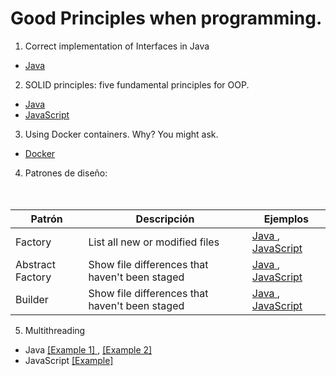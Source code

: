 # Good Principles when programming.

1. Correct implementation of Interfaces in Java
- <a href="https://github.com/feraranas/Good-Principles-of-Java/tree/main/JavaInterfaces"> Java </a>

2. SOLID principles: five fundamental principles for OOP.
- <a href="https://github.com/feraranas/Good-Principles-of-Java/tree/main/SolidPrinciplesJava"> Java </a>
- <a href="https://github.com/feraranas/Good-Principles-of-Java/tree/main/SolidPrinciplesJavaScript"> JavaScript </a>

3. Using Docker containers. Why? You might ask.
- <a href="https://github.com/feraranas/Good-Principles-of-Java/tree/main/WhyDocker"> Docker </a>

4. Patrones de diseño: <br><br>&nbsp;&nbsp;

| Patrón | Descripción | Ejemplos |
| --- | --- | --- |
| Factory | List all new or modified files | <a href="https://github.com/feraranas/Good-Principles-of-Java/tree/main/PrincipioDisenoFactory"> Java </a>, <a href="https://github.com/feraranas/Good-Principles-of-Java/tree/main/PrincipioDisenoFactoryJavaScript"> JavaScript </a> |
| Abstract Factory | Show file differences that haven't been staged | <a href="https://github.com/feraranas/Good-Principles-of-Java/tree/main/PrincipioDisenoAbstractFactory"> Java </a>, <a href="https://github.com/feraranas/Good-Principles-of-Java/tree/main/PrincipioDisenoAbstractFactoryJavaScript"> JavaScript </a> |
| Builder | Show file differences that haven't been staged | <a href="https://github.com/feraranas/Good-Principles-of-Java/tree/main/PrincipioDisenBuilder"> Java </a>, <a href="https://github.com/feraranas/Good-Principles-of-Java/tree/main/PrincipioDisenoBuilderJavaScript"> JavaScript </a> |

5. Multithreading
- Java <a href="https://github.com/feraranas/Good-Principles-of-Java/tree/main/MultithreadingJava"> [Example 1] </a>, <a href="https://github.com/feraranas/Good-Principles-of-Java/tree/main/MultithreadingJava2"> [Example 2] </a>
- JavaScript <a href="https://github.com/feraranas/Good-Principles-of-Java/tree/main/MultithreadingJavaScript"> [Example] </a>
